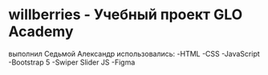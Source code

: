 # willberries - Учебный проект GLO Academy
выполнил Седьмой Александр
использовались:
-HTML
-CSS
-JavaScript
-Bootstrap 5
-Swiper Slider JS
-Figma
